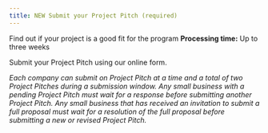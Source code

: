 ```yaml
---
title: NEW Submit your Project Pitch (required)
---
```

Find out if your project is a good fit for the program
**Processing time:** Up to three weeks

Submit your Project Pitch using our online form. 

*Each company can submit on Project Pitch at a time and a total of two Project Pitches during a submission window. Any small business with a pending Project Pitch must wait for a response before submitting another Project Pitch. Any small business that has received an invitation to submit a full proposal must wait for a resolution of the full proposal before submitting a new or revised Project Pitch.*

